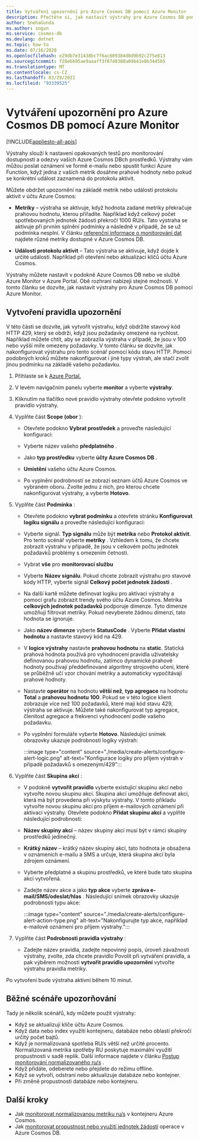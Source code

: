 ```yaml
---
title: Vytváření upozornění pro Azure Cosmos DB pomocí Azure Monitor
description: Přečtěte si, jak nastavit výstrahy pro Azure Cosmos DB pomocí Azure Monitor.
author: SnehaGunda
ms.author: sngun
ms.service: cosmos-db
ms.devlang: dotnet
ms.topic: how-to
ms.date: 07/16/2020
ms.openlocfilehash: e29db7e31438bc7f6ac609384d0d9b92c275e813
ms.sourcegitcommit: f28ebb95ae9aaaff3f87d8388a09b41e0b3445b5
ms.translationtype: MT
ms.contentlocale: cs-CZ
ms.lasthandoff: 03/29/2021
ms.locfileid: "93339525"
---
```

# <a name="create-alerts-for-azure-cosmos-db-using-azure-monitor"></a>Vytváření upozornění pro Azure Cosmos DB pomocí Azure Monitor
[!INCLUDE[appliesto-all-apis](includes/appliesto-all-apis.md)]

Výstrahy slouží k nastavení opakovaných testů pro monitorování dostupnosti a odezvy vašich Azure Cosmos DBch prostředků. Výstrahy vám můžou poslat oznámení ve formě e-mailu nebo spustit funkci Azure Function, když jedna z vašich metrik dosáhne prahové hodnoty nebo pokud se konkrétní událost zaznamená do protokolu aktivit.

Můžete obdržet upozornění na základě metrik nebo událostí protokolu aktivit v účtu Azure Cosmos:

* **Metriky** – výstraha se aktivuje, když hodnota zadané metriky překračuje prahovou hodnotu, kterou přiřadíte. Například když celkový počet spotřebovaných jednotek žádosti překročí 1000 RU/s. Tato výstraha se aktivuje při prvním splnění podmínky a následně v případě, že se už podmínka nesplní. V článku [referenční informace o monitorování dat](monitor-cosmos-db-reference.md#metrics) najdete různé metriky dostupné v Azure Cosmos DB.

* **Události protokolu aktivit** – Tato výstraha se aktivuje, když dojde k určité události. Například při otevření nebo aktualizaci klíčů účtu Azure Cosmos.

Výstrahy můžete nastavit v podokně Azure Cosmos DB nebo ve službě Azure Monitor v Azure Portal. Obě rozhraní nabízejí stejné možnosti. V tomto článku se dozvíte, jak nastavit výstrahy pro Azure Cosmos DB pomocí Azure Monitor.

## <a name="create-an-alert-rule"></a>Vytvoření pravidla upozornění

V této části se dozvíte, jak vytvořit výstrahu, když obdržíte stavový kód HTTP 429, který se obdrží, když jsou požadavky omezené na rychlost. Například můžete chtít, aby se zobrazila výstraha v případě, že jsou v 100 nebo vyšší míře omezeny požadavky. V tomto článku se dozvíte, jak nakonfigurovat výstrahu pro tento scénář pomocí kódu stavu HTTP. Pomocí podobných kroků můžete nakonfigurovat i jiné typy výstrah, ale stačí zvolit jinou podmínku na základě vašeho požadavku.

1. Přihlaste se k [Azure Portal.](https://portal.azure.com/)

1. V levém navigačním panelu vyberte **monitor** a vyberte **výstrahy**.

1. Kliknutím na tlačítko nové pravidlo výstrahy otevřete podokno vytvořit pravidlo výstrahy.  

1. Vyplňte část **Scope (obor** ):

   * Otevřete podokno **Vybrat prostředek** a proveďte následující konfiguraci:

   * Vyberte název vašeho **předplatného** .

   * Jako **typ prostředku** vyberte **účty Azure Cosmos DB** .

   * **Umístění** vašeho účtu Azure Cosmos.

   * Po vyplnění podrobností se zobrazí seznam účtů Azure Cosmos ve vybraném oboru. Zvolte jednu z nich, pro kterou chcete nakonfigurovat výstrahy, a vyberte **Hotovo**.

1. Vyplňte část **Podmínka** :

   * Otevřete podokno **vybrat podmínku** a otevřete stránku **Konfigurovat logiku signálu** a proveďte následující konfiguraci:

   * Vyberte signál. **Typ signálu** může být **metrika** nebo **Protokol aktivit**. Pro tento scénář vyberte **metriky** . Vzhledem k tomu, že chcete zobrazit výstrahu v případě, že jsou v celkovém počtu jednotek požadavků problémy s omezením četnosti.

   * Vybrat **vše** pro **monitorovací službu**

   * Vyberte **Název signálu**. Pokud chcete zobrazit výstrahu pro stavové kódy HTTP, vyberte signál **Celkový počet jednotek žádostí** .

   * Na další kartě můžete definovat logiku pro aktivaci výstrahy a pomocí grafu zobrazit trendy svého účtu Azure Cosmos. Metrika **celkových jednotek požadavků** podporuje dimenze. Tyto dimenze umožňují filtrovat metriky. Pokud nevyberete žádnou dimenzi, tato hodnota se ignoruje.

   * Jako **název dimenze** vyberte **StatusCode** . Vyberte **Přidat vlastní hodnotu** a nastavte stavový kód na 429.

   * V **logice výstrahy** nastavte **prahovou hodnotu** na **static**. Statická prahová hodnota používá pro vyhodnocení pravidla uživatelsky definovanou prahovou hodnotu, zatímco dynamické prahové hodnoty používají předdefinované algoritmy strojového učení, které se průběžně učí vzor chování metriky a automaticky vypočítávají prahové hodnoty.

   * Nastavte **operátor** na hodnotu **větší než**, **typ agregace** na hodnotu **Total** a **prahovou hodnotu** **100**. Pokud se v této logice klient zobrazuje více než 100 požadavků, které mají kód stavu 429, výstraha se aktivuje. Můžete také nakonfigurovat typ agregace, členitost agregace a frekvenci vyhodnocení podle vašeho požadavku.

   * Po vyplnění formuláře vyberte **Hotovo**. Následující snímek obrazovky ukazuje podrobnosti logiky výstrah:

     :::image type="content" source="./media/create-alerts/configure-alert-logic.png" alt-text="Konfigurace logiky pro příjem výstrah v případě požadavků s omezeným/429":::

1. Vyplňte část **Skupina akcí** :

   * V podokně **vytvořit pravidlo** vyberte existující skupinu akcí nebo vytvořte novou skupinu akcí. Skupina akcí umožňuje definovat akci, která má být provedena při výskytu výstrahy. V tomto příkladu vytvořte novou skupinu akcí pro příjem e-mailových oznámení při aktivaci výstrahy. Otevřete podokno **Přidat skupinu akcí** a vyplňte následující podrobnosti:

   * **Název skupiny akcí** – název skupiny akcí musí být v rámci skupiny prostředků jedinečný.

   * **Krátký název** – krátký název skupiny akcí, tato hodnota je obsažena v oznámeních e-mailu a SMS a určuje, která skupina akcí byla zdrojem oznámení.

   * Vyberte předplatné a skupinu prostředků, ve které bude tato skupina akcí vytvořená.  

   * Zadejte název akce a jako **typ akce** vyberte **zpráva e-mail/SMS/odeslat/hlas** . Následující snímek obrazovky ukazuje podrobnosti typu akce:

     :::image type="content" source="./media/create-alerts/configure-alert-action-type.png" alt-text="Nakonfigurujte typ akce, například e-mailové oznámení pro příjem výstrahy.":::

1. Vyplňte část **Podrobnosti pravidla výstrahy** :

   * Zadejte název pravidla, zadejte nepovinný popis, úroveň závažnosti výstrahy, zvolte, zda chcete pravidlo Povolit při vytváření pravidla, a pak výběrem možnosti **vytvořit pravidlo upozornění** vytvořte výstrahu pravidla metriky.

Po vytvoření bude výstraha aktivní během 10 minut.

## <a name="common-alerting-scenarios"></a>Běžné scénáře upozorňování

Tady je několik scénářů, kdy můžete použít výstrahy:

* Když se aktualizují klíče účtu Azure Cosmos.
* Když data nebo index využití kontejneru, databáze nebo oblasti překročí určitý počet bajtů.
* Když je normalizovaná spotřeba RU/s větší než určité procento. Normalizovaná metrika spotřeby RU poskytuje maximální využití propustnosti v sadě replik. Další informace najdete v článku [Postup monitorování normalizovaného ru/s](monitor-normalized-request-units.md) .  
* Když přidáte, odeberete nebo přejdete do režimu offline.
* Když se vytvoří, odstraní nebo aktualizuje databáze nebo kontejner.
* Při změně propustnosti databáze nebo kontejneru.

## <a name="next-steps"></a>Další kroky

* Jak [monitorovat normalizovanou metriku ru/s](monitor-normalized-request-units.md) v kontejneru Azure Cosmos.
* Jak [monitorovat propustnost nebo využití jednotek žádostí](monitor-request-unit-usage.md) operace v Azure Cosmos DB.